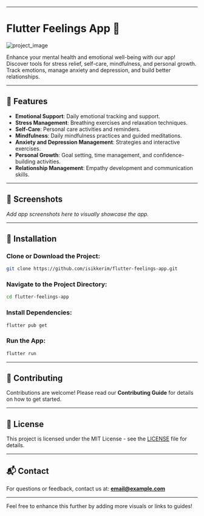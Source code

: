 
---

# Flutter Feelings App 🌱  
![project_image](https://github.com/user-attachments/assets/7cc72374-8841-4ea6-ab36-5883a5df7607)

Enhance your mental health and emotional well-being with our app! Discover tools for stress relief, self-care, mindfulness, and personal growth. Track emotions, manage anxiety and depression, and build better relationships.

---

## 📱 Features  

- **Emotional Support**: Daily emotional tracking and support.  
- **Stress Management**: Breathing exercises and relaxation techniques.  
- **Self-Care**: Personal care activities and reminders.  
- **Mindfulness**: Daily mindfulness practices and guided meditations.  
- **Anxiety and Depression Management**: Strategies and interactive exercises.  
- **Personal Growth**: Goal setting, time management, and confidence-building activities.  
- **Relationship Management**: Empathy development and communication skills.  

---

## 📸 Screenshots  

_Add app screenshots here to visually showcase the app._  

---

## 🚀 Installation  

### Clone or Download the Project:  
```bash
git clone https://github.com/isikkerim/flutter-feelings-app.git
```  

### Navigate to the Project Directory:  
```bash
cd flutter-feelings-app
```  

### Install Dependencies:  
```bash
flutter pub get
```  

### Run the App:  
```bash
flutter run
```  

---

## 🤝 Contributing  

Contributions are welcome! Please read our **Contributing Guide** for details on how to get started.  

---

## 📜 License  

This project is licensed under the MIT License - see the [LICENSE](LICENSE) file for details.  

---

## 📬 Contact  

For questions or feedback, contact us at: **[email@example.com](mailto:email@example.com)**  

---

Feel free to enhance this further by adding more visuals or links to guides!
